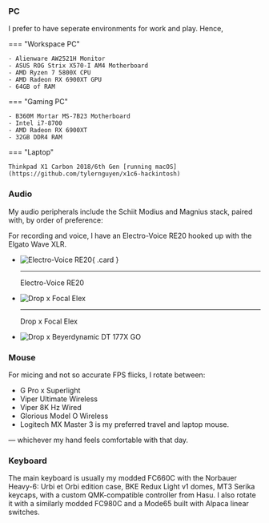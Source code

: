 ### PC

I prefer to have seperate environments for work and play. Hence,

=== "Workspace PC"

    - Alienware AW2521H Monitor
    - ASUS ROG Strix X570-I AM4 Motherboard
    - AMD Ryzen 7 5800X CPU
    - AMD Radeon RX 6900XT GPU
    - 64GB of RAM

=== "Gaming PC"

    - B360M Mortar MS-7B23 Motherboard
    - Intel i7-8700
    - AMD Radeon RX 6900XT
    - 32GB DDR4 RAM

=== "Laptop"

    Thinkpad X1 Carbon 2018/6th Gen [running macOS](https://github.com/tylernguyen/x1c6-hackintosh)

### Audio

My audio peripherals include the Schiit Modius and Magnius stack, paired with, by order of preference:

For recording and voice, I have an Electro-Voice RE20 hooked up with the Elgato Wave XLR.

<div class="grid cards" markdown>

-   ![Electro-Voice RE20](/assets/img/uses-this/icons/Electro-Voice-RE20.png){ .card }

    ---

    Electro-Voice RE20

-   ![Drop x Focal Elex](/assets/img/uses-this/icons/Focal-Elex.png)

    ---

    Drop x Focal Elex

-   ![Drop x Beyerdynamic DT 177X GO](/assets/img/uses-this/icons/DT-177X-GO.png)

</div>

### Mouse

For micing and not so accurate FPS flicks, I rotate between:

- G Pro x Superlight
- Viper Ultimate Wireless
- Viper 8K Hz Wired
- Glorious Model O Wireless
- Logitech MX Master 3 is my preferred travel and laptop mouse.

— whichever my hand feels comfortable with that day.

### Keyboard

The main keyboard is usually my modded FC660C with the Norbauer Heavy-6: Urbi et Orbi edition case, BKE Redux Light v1 domes, MT3 Serika keycaps, with a custom QMK-compatible controller from Hasu.
I also rotate it with a similarly modded FC980C and a Mode65 built with Alpaca linear switches.